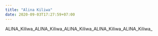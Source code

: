 ```yaml
---
title: "Alina Kiliwa"
date: 2020-09-03T17:27:59+07:00
---
```


ALINA_Kiliwa_ALINA_Kiliwa_ALINA_Kiliwa_ALINA_Kiliwa_ALINA_Kiliwa_
